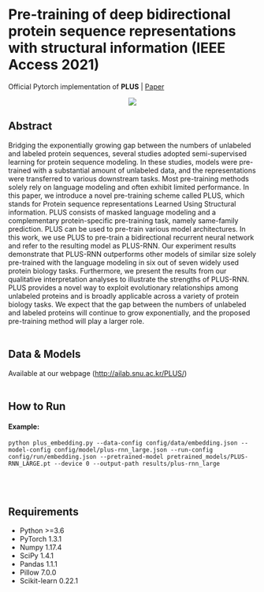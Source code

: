 # Pre-training of deep bidirectional protein sequence representations with structural information (IEEE Access 2021)
Official Pytorch implementation of **PLUS** | [Paper](https://ieeexplore.ieee.org/abstract/document/9529198)
<p align="center"><img src="http://ailab.snu.ac.kr/plus/images/PLUS_Logo_ver2.jpg"></p>

## Abstract
Bridging the exponentially growing gap between the numbers of unlabeled and labeled protein sequences, several studies adopted semi-supervised learning for protein sequence modeling. In these studies, models were pre-trained with a substantial amount of unlabeled data, and the representations were transferred to various downstream tasks. Most pre-training methods solely rely on language modeling and often exhibit limited performance. In this paper, we introduce a novel pre-training scheme called PLUS, which stands for Protein sequence representations Learned Using Structural information. PLUS consists of masked language modeling and a complementary protein-specific pre-training task, namely same-family prediction. PLUS can be used to pre-train various model architectures. In this work, we use PLUS to pre-train a bidirectional recurrent neural network and refer to the resulting model as PLUS-RNN. Our experiment results demonstrate that PLUS-RNN outperforms other models of similar size solely pre-trained with the language modeling in six out of seven widely used protein biology tasks. Furthermore, we present the results from our qualitative interpretation analyses to illustrate the strengths of PLUS-RNN. PLUS provides a novel way to exploit evolutionary relationships among unlabeled proteins and is broadly applicable across a variety of protein biology tasks. We expect that the gap between the numbers of unlabeled and labeled proteins will continue to grow exponentially, and the proposed pre-training method will play a larger role.
<br/><br/>

## Data & Models
Available at our webpage (<a href="http://ailab.snu.ac.kr/PLUS/">http://ailab.snu.ac.kr/PLUS/)
<br/><br/>

## How to Run
#### Example:
```
python plus_embedding.py --data-config config/data/embedding.json --model-config config/model/plus-rnn_large.json --run-config config/run/embedding.json --pretrained-model pretrained_models/PLUS-RNN_LARGE.pt --device 0 --output-path results/plus-rnn_large
```
<br/><br/>

## Requirements
- Python >=3.6
- PyTorch 1.3.1
- Numpy 1.17.4
- SciPy 1.4.1
- Pandas 1.1.1
- Pillow 7.0.0
- Scikit-learn 0.22.1
<br/><br/><br/>
